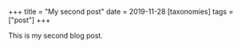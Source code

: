 +++
title = "My second post"
date = 2019-11-28
[taxonomies]
tags = ["post"]
+++

This is my second blog post.
